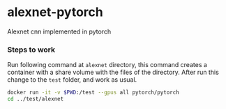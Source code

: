 # alexnet-pytorch
Alexnet cnn implemented in pytorch


### Steps to work

Run following command at `alexnet` directory, this command creates a container with a share volume with the files of the directory. After run this change to the `test` folder, and work as usual.

```bash
docker run -it -v $PWD:/test --gpus all pytorch/pytorch
cd ../test/alexnet
```


